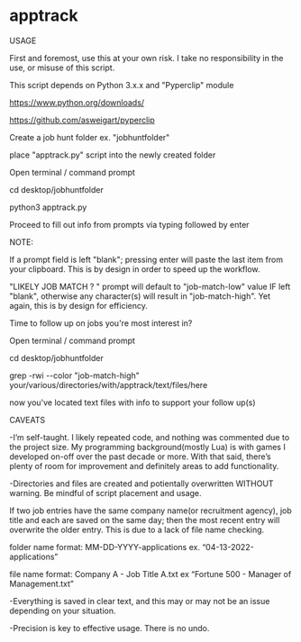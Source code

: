 # apptrack

USAGE

First and foremost, use this at your own risk. I take no responsibility in the use, or misuse of this script.

This script depends on Python 3.x.x and "Pyperclip" module

https://www.python.org/downloads/

https://github.com/asweigart/pyperclip

Create a job hunt folder
ex. "jobhuntfolder"

place "apptrack.py" script into the newly created folder

Open terminal / command prompt

cd desktop/jobhuntfolder

python3 apptrack.py

Proceed to fill out info from prompts via typing followed by enter

NOTE:

If a prompt field is left "blank"; pressing enter will paste the last item from your clipboard. This is by design in order to speed up the workflow.

"LIKELY JOB MATCH ? " prompt will default to "job-match-low" value IF left "blank", otherwise any character(s) will result in "job-match-high". Yet again, this is by design for efficiency.

Time to follow up on jobs you're most interest in?

Open terminal / command prompt

cd desktop/jobhuntfolder

grep -rwi --color "job-match-high" your/various/directories/with/apptrack/text/files/here

now you've located text files with info to support your follow up(s)


CAVEATS

-I’m self-taught. I likely repeated code, and nothing was commented due to the project size. My programming background(mostly Lua) is with games I developed on-off over the past decade or more. With that said, there’s plenty of room for improvement and definitely areas to add functionality.

-Directories and files are created and potientally overwritten WITHOUT warning. Be mindful of script placement and usage.


If two job entries have the same company name(or recruitment agency), job title and each are saved on the same day; then the most recent entry will overwrite the older entry. This is due to a lack of file name checking.

folder name format: MM-DD-YYYY-applications
ex. “04-13-2022-applications”

file name format: Company A - Job Title A.txt
ex “Fortune 500 - Manager of Management.txt”


-Everything is saved in clear text, and this may or may not be an issue depending on your situation.

-Precision is key to effective usage. There is no undo.
